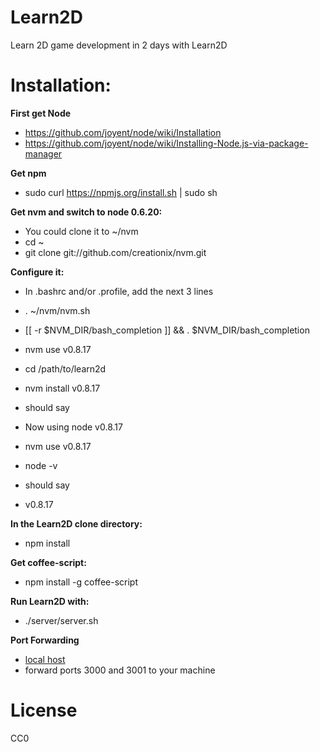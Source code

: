 Learn2D
=======

Learn 2D game development in 2 days with Learn2D

Installation:
=============

**First get Node**

*  https://github.com/joyent/node/wiki/Installation
*  https://github.com/joyent/node/wiki/Installing-Node.js-via-package-manager

**Get npm**

*  sudo curl https://npmjs.org/install.sh | sudo sh

**Get nvm and switch to node 0.6.20:**

*  You could clone it to ~/nvm
*  cd ~
*  git clone git://github.com/creationix/nvm.git

**Configure it:**

*  In .bashrc and/or .profile, add the next 3 lines
  *  . ~/nvm/nvm.sh
  *  [[ -r $NVM_DIR/bash_completion ]] && . $NVM_DIR/bash_completion
  *  nvm use v0.8.17

*  cd /path/to/learn2d
*  nvm install v0.8.17
  *  should say
  *  Now using node v0.8.17
*  nvm use v0.8.17
*  node -v
  *  should say
  *  v0.8.17

**In the Learn2D clone directory:**

*  npm install

**Get coffee-script:**

*  npm install -g coffee-script

**Run Learn2D with:**

*  ./server/server.sh

**Port Forwarding**

*  [local host](http://192.168.1.1/)
*  forward ports 3000 and 3001 to your machine

License
=======

CC0